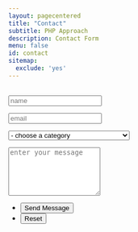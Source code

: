 ```yaml
---
layout: pagecentered
title: "Contact"
subtitle: PHP Approach
description: Contact Form
menu: false
id: contact
sitemap:
  exclude: 'yes'
---
```


<script type="text/javascript" src="mail/jqBootstrapValidation.js"></script> 
<script type="text/javascript" src="mail/contact_me.js"></script> 

<br/>
<section>
	<form name="sentMessage" id="contactForm" novalidate>
		<div class="row uniform 50%">
			<div class="6u 12u$(4) form-group">
				<input type="text" name="name" id="name" value="" placeholder="name" required="required" />
				<p class="help-block text-danger"></p>
			</div>
			<div class="6u$ 12u$(4) form-group">
				<input type="email" name="email" id="email" value="" placeholder="email" required="required" />
				<p class="help-block text-danger"></p>
			</div>
			<div class="12u$">
				<div class="select-wrapper form-group">
					<select name="category" id="category" required="required" required>
						<option value="" disabled selected class="select-option">- choose a category</option>
						<option value="General Question">General Question</option>
						<option value="Bug Report">Bug Report</option>
						<option value="Warning Bubble trk: tracker">Warning Bubble trk: tracker</option>
						<option value="I'd like to join the Development Team">I'd like to join the Development Team</option>
						<option value="Sponsoring">Sponsoring</option>
					</select>
					<p class="help-block text-danger"></p>
				</div>
			</div>
			<div class="12u$ form-group">
				<textarea name="message" id="message" placeholder="enter your message" rows="6" required="required"></textarea>
				<p class="help-block text-danger"></p>
			</div>
			<div id="success"></div>
			<div class="12u$">
				<ul class="actions">
					<li><input type="submit" value="Send Message" class="special" /></li>
					<li><input type="reset" value="Reset" /></li>
				</ul>
			</div>
		</div>
	</form>
</section>
<br/>
